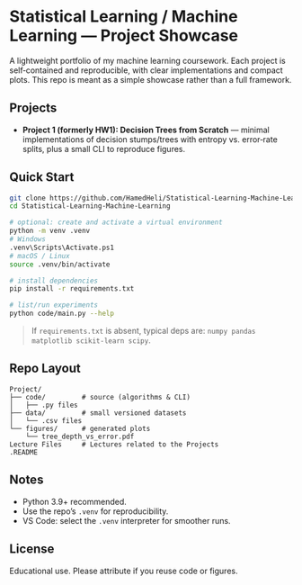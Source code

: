 # Statistical Learning / Machine Learning — Project Showcase

A lightweight portfolio of my machine learning coursework. Each project is self‑contained and reproducible, with clear implementations and compact plots. This repo is meant as a simple showcase rather than a full framework.

## Projects
- **Project 1 (formerly HW1): Decision Trees from Scratch** — minimal implementations of decision stumps/trees with entropy vs. error‑rate splits, plus a small CLI to reproduce figures.

## Quick Start
```bash
git clone https://github.com/HamedHeli/Statistical-Learning-Machine-Learning.git
cd Statistical-Learning-Machine-Learning

# optional: create and activate a virtual environment
python -m venv .venv
# Windows
.venv\Scripts\Activate.ps1
# macOS / Linux
source .venv/bin/activate

# install dependencies
pip install -r requirements.txt

# list/run experiments
python code/main.py --help
```

> If `requirements.txt` is absent, typical deps are: `numpy pandas matplotlib scikit-learn scipy`.

## Repo Layout
```
Project/
├── code/         # source (algorithms & CLI)
│   ├── .py files
├── data/         # small versioned datasets
│   └── .csv files
└── figures/      # generated plots
    └── tree_depth_vs_error.pdf
Lecture Files     # Lectures related to the Projects
.README
```

## Notes
- Python 3.9+ recommended.
- Use the repo’s `.venv` for reproducibility.
- VS Code: select the `.venv` interpreter for smoother runs.

## License
Educational use. Please attribute if you reuse code or figures.

